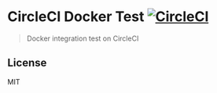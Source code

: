 # CircleCI Docker Test [![CircleCI](https://circleci.com/gh/henry40408/circleci-docker-test.svg?style=shield)](https://circleci.com/gh/henry40408/circleci-docker-test)

> Docker integration test on CircleCI

## License

MIT
